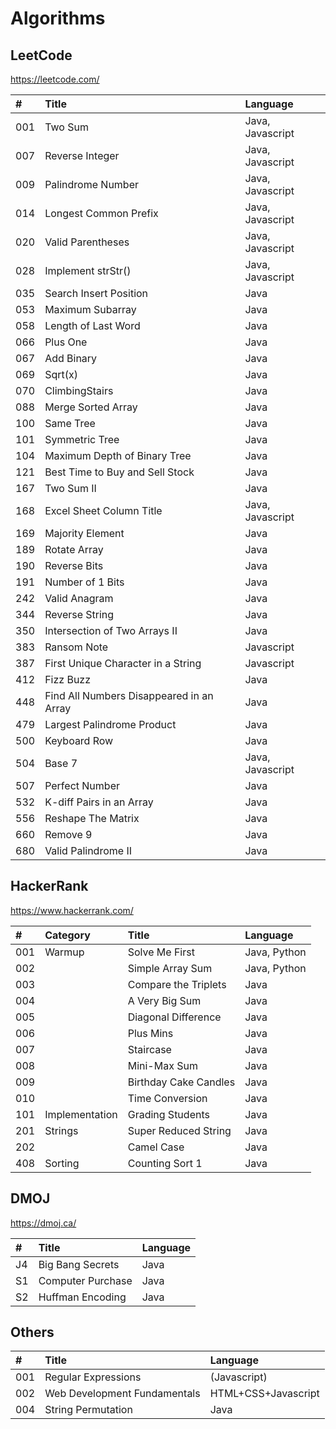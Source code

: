 # Algorithms

## LeetCode
https://leetcode.com/

| #   | Title                                  　　　  | Language         |
| :-- | :-------------------------------------------- | :--------------- |
| 001 | Two Sum                                       | Java, Javascript |
| 007 | Reverse Integer                               | Java, Javascript |
| 009 | Palindrome Number                             | Java, Javascript |
| 014 | Longest Common Prefix                         | Java, Javascript |
| 020 | Valid Parentheses                             | Java, Javascript |
| 028 | Implement strStr()                            | Java, Javascript |
| 035 | Search Insert Position                        | Java             |
| 053 | Maximum Subarray                              | Java             |
| 058 | Length of Last Word                           | Java             |
| 066 | Plus One                                      | Java             |
| 067 | Add Binary                                    | Java             |
| 069 | Sqrt(x)                                       | Java             |
| 070 | ClimbingStairs                                | Java             |
| 088 | Merge Sorted Array                            | Java             |
| 100 | Same Tree                                     | Java             |
| 101 | Symmetric Tree                                | Java             |
| 104 | Maximum Depth of Binary Tree                  | Java             |
| 121 | Best Time to Buy and Sell Stock               | Java             |
| 167 | Two Sum II                                    | Java             |
| 168 | Excel Sheet Column Title                      | Java, Javascript |
| 169 | Majority Element                              | Java             |
| 189 | Rotate Array                                  | Java             |
| 190 | Reverse Bits                                  | Java             |
| 191 | Number of 1 Bits                              | Java             |
| 242 | Valid Anagram                                 | Java             |
| 344 | Reverse String                                | Java             |
| 350 | Intersection of Two Arrays II                 | Java             |
| 383 | Ransom Note                                   | Javascript       |
| 387 | First Unique Character in a String            | Javascript       |
| 412 | Fizz Buzz                                     | Java             |
| 448 | Find All Numbers Disappeared in an Array      | Java             |
| 479 | Largest Palindrome Product                    | Java             |
| 500 | Keyboard Row                                  | Java             |
| 504 | Base 7                                        | Java, Javascript |
| 507 | Perfect Number                                | Java             |
| 532 | K-diff Pairs in an Array                      | Java             |
| 556 | Reshape The Matrix                            | Java             |
| 660 | Remove 9                                      | Java             |
| 680 | Valid Palindrome II                           | Java             |


## HackerRank
https://www.hackerrank.com/

| #   | Category       | Title                              | Language     |
| :-- | :------------- |:---------------------------------- | :----------- |
| 001 | Warmup         | Solve Me First                     | Java, Python |
| 002 |                | Simple Array Sum                   | Java, Python |
| 003 |                | Compare the Triplets               | Java         |
| 004 |                | A Very Big Sum                     | Java         |
| 005 |                | Diagonal Difference                | Java         |
| 006 |                | Plus Mins                          | Java         |
| 007 |                | Staircase                          | Java         |
| 008 |                | Mini-Max Sum                       | Java         |
| 009 |                | Birthday Cake Candles              | Java         |
| 010 |                | Time Conversion                    | Java         |
| 101 | Implementation | Grading Students                   | Java         |
| 201 | Strings        | Super Reduced String               | Java         |
| 202 |                | Camel Case                         | Java         |
| 408 | Sorting        | Counting Sort 1                    | Java         |


## DMOJ
https://dmoj.ca/

| #   | Title                                  　　　  | Language |
| :-- | :-------------------------------------------- | :------- |
| J4  | Big Bang Secrets                              | Java     |
| S1  | Computer Purchase                             | Java     |
| S2  | Huffman Encoding                              | Java     |


## Others

| #   | Title                             | Language            |
| :-- | :---------------------------------| :------------------ |
| 001 | Regular Expressions               | (Javascript)        |
| 002 | Web Development Fundamentals      | HTML+CSS+Javascript |
| 004 | String Permutation                | Java                |
